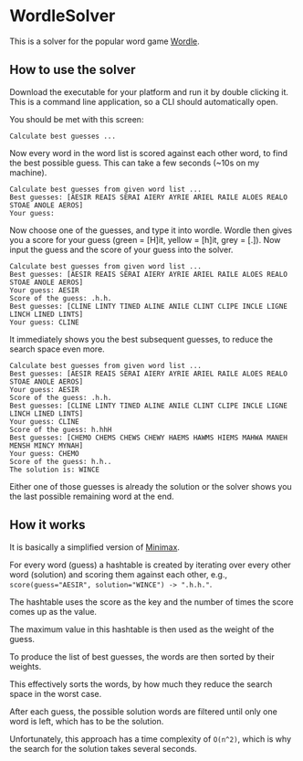 # WordleSolver

This is a solver for the popular word game [Wordle](https://www.powerlanguage.co.uk/wordle/).

## How to use the solver

Download the executable for your platform and run it by double clicking it.
This is a command line application, so a CLI should automatically open.

You should be met with this screen:

```
Calculate best guesses ...
```

Now every word in the word list is scored against each other word, to find the best
possible guess.
This can take a few seconds (~10s on my machine).

```
Calculate best guesses from given word list ...
Best guesses: [AESIR REAIS SERAI AIERY AYRIE ARIEL RAILE ALOES REALO STOAE ANOLE AEROS]
Your guess:
```

Now choose one of the guesses, and type it into wordle.
Wordle then gives you a score for your guess (green = [H]it, yellow = [h]it, grey = [.]).
Now input the guess and the score of your guess into the solver.

```
Calculate best guesses from given word list ...
Best guesses: [AESIR REAIS SERAI AIERY AYRIE ARIEL RAILE ALOES REALO STOAE ANOLE AEROS]
Your guess: AESIR
Score of the guess: .h.h.
Best guesses: [CLINE LINTY TINED ALINE ANILE CLINT CLIPE INCLE LIGNE LINCH LINED LINTS]
Your guess: CLINE
```

It immediately shows you the best subsequent guesses, to reduce the search space even
more.

```
Calculate best guesses from given word list ...
Best guesses: [AESIR REAIS SERAI AIERY AYRIE ARIEL RAILE ALOES REALO STOAE ANOLE AEROS]
Your guess: AESIR
Score of the guess: .h.h.
Best guesses: [CLINE LINTY TINED ALINE ANILE CLINT CLIPE INCLE LIGNE LINCH LINED LINTS]
Your guess: CLINE
Score of the guess: h.hhH
Best guesses: [CHEMO CHEMS CHEWS CHEWY HAEMS HAWMS HIEMS MAHWA MANEH MENSH MINCY MYNAH]
Your guess: CHEMO
Score of the guess: h.h..
The solution is: WINCE
```

Either one of those guesses is already the solution or the solver shows you the last
possible remaining word at the end.


## How it works

It is basically a simplified version of
[Minimax](https://en.wikipedia.org/wiki/Minimax).

For every word (guess) a hashtable is created by iterating over every other word
(solution) and scoring them against each other, e.g.,
`score(guess="AESIR", solution="WINCE") -> ".h.h."`.

The hashtable uses the score as the key and the number of times the score comes up as
the value.

The maximum value in this hashtable is then used as the weight of the guess.

To produce the list of best guesses, the words are then sorted by their weights.

This effectively sorts the words, by how much they reduce the search space in the worst
case.

After each guess, the possible solution words are filtered until only one word is left,
which has to be the solution.

Unfortunately, this approach has a time complexity of `O(n^2)`, which is why the search
for the solution takes several seconds.
